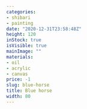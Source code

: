 ```yaml
---
categories:
- shibari
- painting
date: "2020-12-31T23:58:48Z"
height: 120
inStock: true
isVisible: true
mainImage: ""
materials:
- oil
- acrylic
- canvas
price: -1
slug: blue-horse
title: Blue horse
width: 80
---
```


